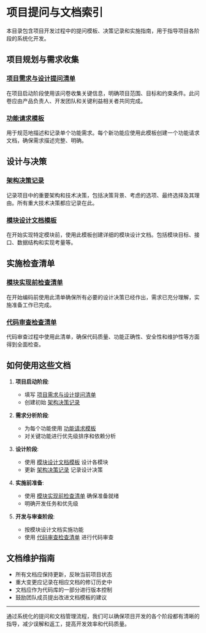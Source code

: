 # 项目提问与文档索引

本目录包含项目开发过程中的提问模板、决策记录和实施指南，用于指导项目各阶段的系统化开发。

## 项目规划与需求收集

### [项目需求与设计提问清单](PROJECT_QUESTIONNAIRE.md)
在项目启动阶段使用该问卷收集关键信息，明确项目范围、目标和约束条件。此问卷应由产品负责人、开发团队和关键利益相关者共同完成。

### [功能请求模板](FEATURE_REQUEST_TEMPLATE.md)
用于规范地描述和记录单个功能需求。每个新功能应使用此模板创建一个功能请求文档，确保需求描述完整、明确。

## 设计与决策

### [架构决策记录](DECISION_LOG.md)
记录项目中的重要架构和技术决策，包括决策背景、考虑的选项、最终选择及其理由。所有重大技术决策都应记录在此。

### [模块设计文档模板](MODULE_DESIGN_TEMPLATE.md)
在开始实现特定模块前，使用此模板创建详细的模块设计文档。包括模块目标、接口、数据结构和实现考量等。

## 实施检查清单

### [模块实现前检查清单](IMPLEMENTATION_CHECKLIST.md)
在开始编码前使用此清单确保所有必要的设计决策已经作出，需求已充分理解，实施准备工作已完成。

### [代码审查检查清单](CODE_REVIEW_CHECKLIST.md)
代码审查过程中使用此清单，确保代码质量、功能正确性、安全性和维护性等方面得到全面检查。

## 如何使用这些文档

1. **项目启动阶段**:
   - 填写 [项目需求与设计提问清单](PROJECT_QUESTIONNAIRE.md)
   - 创建初始 [架构决策记录](DECISION_LOG.md)

2. **需求分析阶段**:
   - 为每个功能使用 [功能请求模板](FEATURE_REQUEST_TEMPLATE.md)
   - 对关键功能进行优先级排序和依赖分析

3. **设计阶段**:
   - 使用 [模块设计文档模板](MODULE_DESIGN_TEMPLATE.md) 设计各模块
   - 更新 [架构决策记录](DECISION_LOG.md) 记录设计决策

4. **实施前准备**:
   - 使用 [模块实现前检查清单](IMPLEMENTATION_CHECKLIST.md) 确保准备就绪
   - 明确开发任务和优先级

5. **开发与审查阶段**:
   - 按模块设计文档实施功能
   - 使用 [代码审查检查清单](CODE_REVIEW_CHECKLIST.md) 进行代码审查

## 文档维护指南

- 所有文档应保持更新，反映当前项目状态
- 重大变更应记录在相应文档的修订历史中
- 文档应作为代码库的一部分进行版本控制
- 鼓励团队成员提出改进文档模板的建议

---

通过系统化的提问和文档管理流程，我们可以确保项目开发的各个阶段都有清晰的指导，减少误解和返工，提高开发效率和代码质量。 